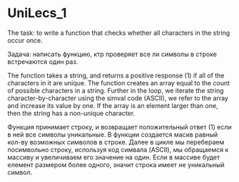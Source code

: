 # UniLecs_1

The task: to write a function that checks whether all characters in the string occur once.

Задача: написать функцию, ктр проверяет все ли символы в строке встречаются один раз.

The function takes a string, and returns a positive response (1) if all of the characters in it are unique.
The function creates an array equal to the count of possible characters in a string.
Further in the loop, we iterate the string character-by-character using the simval code (ASCII),
we refer to the array and increase its value by one.
If the array is an element larger than one, then the string has a non-unique character.

Функция принимает строку, и возвращает положительный ответ (1) если в ней все символы уникальные.
В функции создается масив равный кол-ву возможных символов в строке.
Далее в цикле мы перебераем посимвольно строку, используя код симвала (ASCII),
мы обращаемся к массиву и увеличиваем его значение на один.
Если в массиве будет елемент размером более одного, значит строка имеет не уникальный символ.
